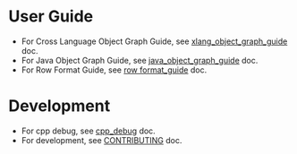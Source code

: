 # User Guide
- For Cross Language Object Graph Guide, see [xlang_object_graph_guide](https://github.com/alipay/fury/blob/main/docs/guide/xlang_object_graph_guide.md) doc.
- For Java Object Graph Guide, see [java_object_graph_guide](https://github.com/alipay/fury/blob/main/docs/guide/java_object_graph_guide.md) doc.
- For Row Format Guide, see [row format_guide](https://github.com/alipay/fury/blob/main/docs/guide/row_format_guide.md) doc.

# Development
- For cpp debug, see [cpp_debug](https://github.com/alipay/fury/blob/main/docs/cpp_debug.md) doc.
- For development, see [CONTRIBUTING](https://github.com/alipay/fury/blob/main/CONTRIBUTING.md) doc.
